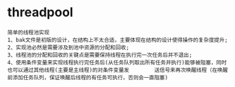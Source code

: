 # threadpool
	简单的线程池实现
	1、bak文件是初版的设计，在结构上不太合适，主要体现在结构的设计使得操作的复杂度提升;
	2、实现池必然是需要涉及到池中资源的分配和回收;
	3、线程池的分配和回收的关键点是需要保持线程在执行完一次任务后并不退出;
	4、使用条件变量来实现线程执行完任务后(从任务队列取出所有任务并执行)能够被阻塞，同时也可以通过其他线程(主要是主线程)的对条件变量发		   送信号来再次唤醒线程（在唤醒前添加任务队列，保证唤醒后线程的有任务可执行，否则会一直阻塞)
